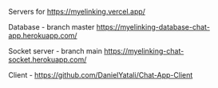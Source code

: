 Servers for https://myelinking.vercel.app/

Database - branch master https://myelinking-database-chat-app.herokuapp.com/

Socket server - branch main https://myelinking-chat-socket.herokuapp.com/

Client - https://github.com/DanielYatali/Chat-App-Client
